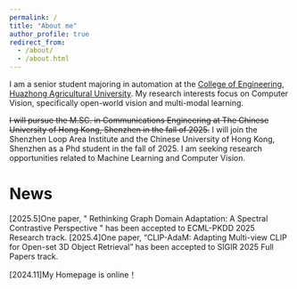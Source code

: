 ```yaml
---
permalink: /
title: "About me"
author_profile: true
redirect_from: 
  - /about/
  - /about.html
---
```

I am a senior student majoring in automation at the [College of Engineering](https://cet.hzau.edu.cn/), [Huazhong Agricultural University](https://www.hzau.edu.cn/). My research interests focus on Computer Vision, specifically open-world vision and multi-modal learning. 

~~I will pursue the M.SC. in Communications Engineering at The Chinese University of Hong Kong, Shenzhen in the fall of 2025.~~ I will join the Shenzhen Loop Area Institute and the Chinese University of Hong Kong, Shenzhen as a Phd student in the fall of 2025. I am seeking research opportunities related to Machine Learning and Computer Vision.



News
======
[2025.5]One paper, " Rethinking Graph Domain Adaptation: A Spectral Contrastive Perspective " has been accepted to ECML-PKDD 2025 Research track.
[2025.4]One paper, “CLIP-AdaM: Adapting Multi-view CLIP for Open-set 3D Object Retrieval” has been accepted to SIGIR 2025 Full Papers track.

[2024.11]My Homepage is online！




